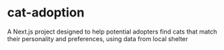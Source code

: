 # cat-adoption
A Next.js project designed to help potential adopters find cats that match their personality and preferences, using data from local shelter
